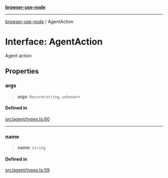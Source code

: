 [**browser-use-node**](../README.md)

***

[browser-use-node](../globals.md) / AgentAction

# Interface: AgentAction

Agent action

## Properties

### args

> **args**: `Record`\<`string`, `unknown`\>

#### Defined in

[src/agent/types.ts:60](https://github.com/Dankovk/browser-use-js/blob/7aa31eb34b7bafb64e3abcce35e6168864b0fa74/src/agent/types.ts#L60)

***

### name

> **name**: `string`

#### Defined in

[src/agent/types.ts:59](https://github.com/Dankovk/browser-use-js/blob/7aa31eb34b7bafb64e3abcce35e6168864b0fa74/src/agent/types.ts#L59)
